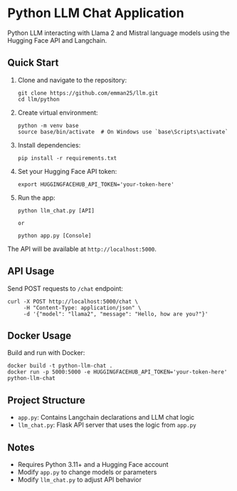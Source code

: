 # Python LLM Chat Application
Python LLM interacting with Llama 2 and Mistral language models using the Hugging Face API and Langchain.

## Quick Start

1. Clone and navigate to the repository:
   ```
   git clone https://github.com/emman25/llm.git
   cd llm/python
   ```

2. Create virtual environment:
   ```
   python -m venv base
   source base/bin/activate  # On Windows use `base\Scripts\activate`
   ```

3. Install dependencies:
   ```
   pip install -r requirements.txt
   ```

4. Set your Hugging Face API token:
   ```
   export HUGGINGFACEHUB_API_TOKEN='your-token-here'
   ```

5. Run the app:
   ```
   python llm_chat.py [API]

   or

   python app.py [Console]
   ```


The API will be available at `http://localhost:5000`.

## API Usage

Send POST requests to `/chat` endpoint:
```
curl -X POST http://localhost:5000/chat \
     -H "Content-Type: application/json" \
     -d '{"model": "llama2", "message": "Hello, how are you?"}'
```

## Docker Usage

Build and run with Docker:
```
docker build -t python-llm-chat .
docker run -p 5000:5000 -e HUGGINGFACEHUB_API_TOKEN='your-token-here' python-llm-chat
```

## Project Structure

- `app.py`: Contains Langchain declarations and LLM chat logic
- `llm_chat.py`: Flask API server that uses the logic from `app.py`

## Notes

- Requires Python 3.11+ and a Hugging Face account
- Modify `app.py` to change models or parameters
- Modify `llm_chat.py` to adjust API behavior